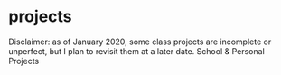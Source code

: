 # projects
Disclaimer: as of January 2020, some class projects are incomplete or unperfect, but I plan to revisit them at a later date.
School &amp; Personal Projects

